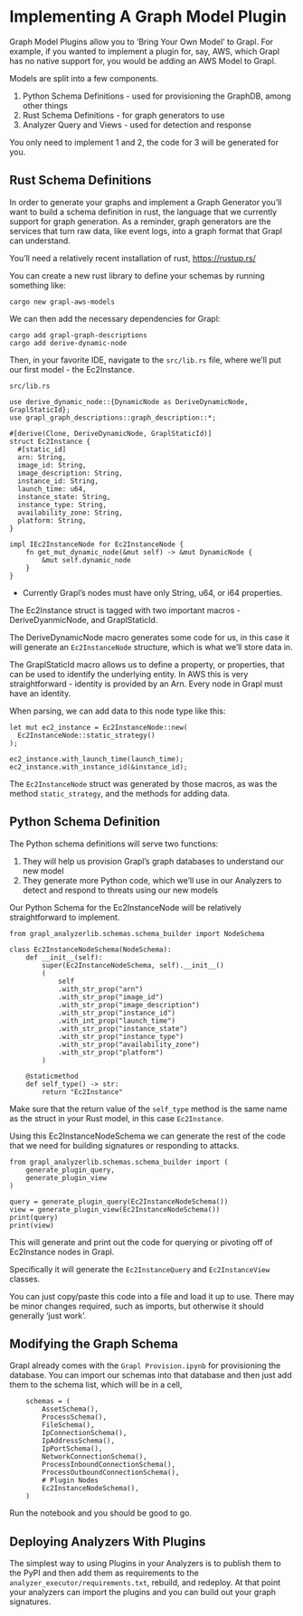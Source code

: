 # Implementing A Graph Model Plugin
Graph Model Plugins allow you to ‘Bring Your Own Model’ to Grapl. For example, if you wanted to implement a plugin for, say, AWS, which Grapl has no native support for, you would be adding an AWS Model to Grapl.

Models are split into a few components.

1. Python Schema Definitions - used for provisioning the GraphDB, among other things
2. Rust Schema Definitions - for graph generators to use
3. Analyzer Query and Views - used for detection and response

You only need to implement 1 and 2, the code for 3 will be generated for you.



## Rust Schema Definitions

In order to generate your graphs and implement a Graph Generator you’ll want to build a schema definition in rust, the language that we currently support for graph generation. As a reminder, graph generators are the services that turn raw data, like event logs, into a graph format that Grapl can understand.

You’ll need a relatively recent installation of rust, https://rustup.rs/

You can create a new rust library to define your schemas by running something like:


    cargo new grapl-aws-models

We can then add the necessary dependencies for Grapl:

    cargo add grapl-graph-descriptions
    cargo add derive-dynamic-node

Then, in your favorite IDE, navigate to the `src/lib.rs` file, where we’ll put our first model - the Ec2Instance.

`src/lib.rs`


    use derive_dynamic_node::{DynamicNode as DeriveDynamicNode, GraplStaticId};
    use grapl_graph_descriptions::graph_description::*;
    
    #[derive(Clone, DeriveDynamicNode, GraplStaticId)]
    struct Ec2Instance {
      #[static_id]
      arn: String,
      image_id: String,
      image_description: String,
      instance_id: String,
      launch_time: u64,
      instance_state: String,
      instance_type: String,
      availability_zone: String,
      platform: String,
    }
    
    impl IEc2InstanceNode for Ec2InstanceNode {
        fn get_mut_dynamic_node(&mut self) -> &mut DynamicNode {
            &mut self.dynamic_node
        }
    }

* Currently Grapl’s nodes must have only String, u64, or i64 properties.

The Ec2Instance struct is tagged with two important macros - DeriveDyanmicNode, and GraplStaticId.

The DeriveDynamicNode macro generates some code for us, in this case it will generate an `Ec2InstanceNode` structure, which is what we’ll store data in.

The GraplStaticId macro allows us to define a property, or properties, that can be used to identify the underlying entity. In AWS this is very straightforward - identity is provided by an Arn. Every node in Grapl must have an identity.

When parsing, we can add data to this node type like this:

    let mut ec2_instance = Ec2InstanceNode::new(
      Ec2InstanceNode::static_strategy()
    );
    
    ec2_instance.with_launch_time(launch_time);
    ec2_instance.with_instance_id(&instance_id);

The `Ec2InstanceNode` struct was generated by those macros, as was the method `static_strategy`, and the methods for adding data.


## Python Schema Definition

The Python schema definitions will serve two functions:

1. They will help us provision Grapl’s graph databases to understand our new model
2. They generate more Python code, which we’ll use in our Analyzers to detect and respond to threats using our new models


Our Python Schema for the Ec2InstanceNode will be relatively straightforward to implement.


    from grapl_analyzerlib.schemas.schema_builder import NodeSchema
    
    class Ec2InstanceNodeSchema(NodeSchema):
        def __init__(self):
            super(Ec2InstanceNodeSchema, self).__init__()
            (
                self
                .with_str_prop("arn")
                .with_str_prop("image_id")
                .with_str_prop("image_description")
                .with_str_prop("instance_id")
                .with_int_prop("launch_time")
                .with_str_prop("instance_state")
                .with_str_prop("instance_type")
                .with_str_prop("availability_zone")
                .with_str_prop("platform")
            )
            
        @staticmethod
        def self_type() -> str:
            return "Ec2Instance"

Make sure that the return value of the `self_type` method is the same name as the struct in your Rust model, in this case `Ec2Instance`.

Using this Ec2InstanceNodeSchema we can generate the rest of the code that we need for building signatures or responding to attacks.


    from grapl_analyzerlib.schemas.schema_builder import (
        generate_plugin_query, 
        generate_plugin_view
    )
    
    query = generate_plugin_query(Ec2InstanceNodeSchema())
    view = generate_plugin_view(Ec2InstanceNodeSchema())
    print(query)
    print(view)

This will generate and print out the code for querying or pivoting off of Ec2Instance nodes in Grapl.

Specifically it will generate the `Ec2InstanceQuery` and `Ec2InstanceView` classes.

You can just copy/paste this code into a file and load it up to use. There may be minor changes required, such as imports, but otherwise it should generally ‘just work’.


## Modifying the Graph Schema

Grapl already comes with the `Grapl Provision.ipynb` for provisioning the database. You can import our schemas into that database and then just add them to the schema list, which will be in a cell,


        schemas = (
            AssetSchema(),
            ProcessSchema(),
            FileSchema(),
            IpConnectionSchema(),
            IpAddressSchema(),
            IpPortSchema(),
            NetworkConnectionSchema(),
            ProcessInboundConnectionSchema(),
            ProcessOutboundConnectionSchema(),
            # Plugin Nodes
            Ec2InstanceNodeSchema(),
        )

Run the notebook and you should be good to go.



## Deploying Analyzers With Plugins

The simplest way to using Plugins in your Analyzers is to publish them to the PyPI and then add them as requirements to the `analyzer_executor/requirements.txt`, rebuild, and redeploy. At that point your analyzers can import the plugins and you can build out your graph signatures.
